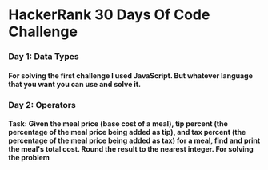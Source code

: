 # HackerRank 30 Days Of Code Challenge
  

### Day 1: Data Types
#### For solving the first challenge I used JavaScript. But whatever language that you want you can use and solve it.   


### Day 2: Operators 
#### Task: Given the meal price (base cost of a meal), tip percent (the percentage of the meal price being added as tip), and tax percent (the percentage of the meal price being added as tax) for a meal, find and print the meal's total cost. Round the result to the nearest integer. For solving the problem 
